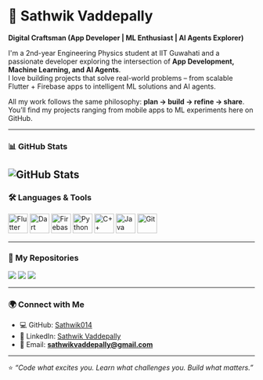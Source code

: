 # 🚀 Sathwik Vaddepally  

**Digital Craftsman (App Developer | ML Enthusiast | AI Agents Explorer)**  

I'm a 2nd-year Engineering Physics student at IIT Guwahati and a passionate developer exploring the intersection of **App Development, Machine Learning, and AI Agents**.  
I love building projects that solve real-world problems – from scalable Flutter + Firebase apps to intelligent ML solutions and AI agents.  

All my work follows the same philosophy: **plan → build → refine → share**. You’ll find my projects ranging from mobile apps to ML experiments here on GitHub.  

---

### 📊 GitHub Stats
![GitHub Stats](https://github-readme-stats.vercel.app/api?username=Sathwik014&show_icons=true&theme=radical)  
---

### 🛠️ Languages & Tools
<p align="left">
  <img src="https://cdn.jsdelivr.net/gh/devicons/devicon/icons/flutter/flutter-original.svg" alt="Flutter" width="40" height="40"/> 
  <img src="https://cdn.jsdelivr.net/gh/devicons/devicon/icons/dart/dart-original.svg" alt="Dart" width="40" height="40"/> 
  <img src="https://cdn.jsdelivr.net/gh/devicons/devicon/icons/firebase/firebase-plain.svg" alt="Firebase" width="40" height="40"/> 
  <img src="https://cdn.jsdelivr.net/gh/devicons/devicon/icons/python/python-original.svg" alt="Python" width="40" height="40"/> 
  <img src="https://cdn.jsdelivr.net/gh/devicons/devicon/icons/cplusplus/cplusplus-original.svg" alt="C++" width="40" height="40"/> 
  <img src="https://cdn.jsdelivr.net/gh/devicons/devicon/icons/java/java-original.svg" alt="Java" width="40" height="40"/> 
  <img src="https://cdn.jsdelivr.net/gh/devicons/devicon/icons/git/git-original.svg" alt="Git" width="40" height="40"/> 
</p>

---

### 📂 My Repositories  
<p align="left">
  <a href="https://github.com/Sathwik014?tab=repositories"><img src="https://github-readme-stats.vercel.app/api/pin/?username=Sathwik014&repo=Blogs-Padlo&theme=radical" /></a>
  <a href="https://github.com/Sathwik014?tab=repositories"><img src="https://github-readme-stats.vercel.app/api/pin/?username=Sathwik014&repo=ML-Learning-Plan&theme=radical" /></a>
  <a href="https://github.com/Sathwik014?tab=repositories"><img src="https://github-readme-stats.vercel.app/api/pin/?username=Sathwik014&repo=Portfolio-Website&theme=radical" /></a>
</p>  

---

### 🌍 Connect with Me
- 💻 GitHub: [Sathwik014](https://github.com/Sathwik014)  
- 🔗 LinkedIn: [Sathwik Vaddepally](https://www.linkedin.com/in/sathwik-vaddepally)  
- 📧 Email: **sathwikvaddepally@gmail.com**  

---

⭐️ *“Code what excites you. Learn what challenges you. Build what matters.”*  


<!--
**Sathwik014/Sathwik014** is a ✨ _special_ ✨ repository because its `README.md` (this file) appears on your GitHub profile.

Here are some ideas to get you started:

- 🔭 I’m currently working on ...
- 🌱 I’m currently learning ...
- 👯 I’m looking to collaborate on ...
- 🤔 I’m looking for help with ...
- 💬 Ask me about ...
- 📫 How to reach me: ...
- 😄 Pronouns: ...
- ⚡ Fun fact: ...
-->
